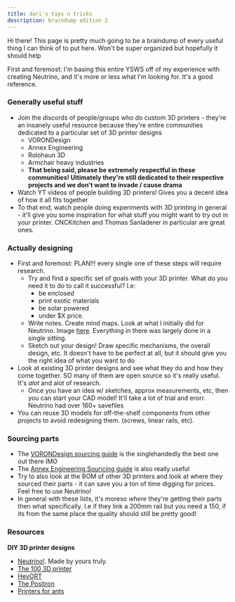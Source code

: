 ```yaml
---
title: dari's tips n tricks
description: braindump edition 2
---
```


Hi there! This page is pretty much going to be a braindump of every useful thing I can think of to put here. Won't be super organized but hopefully it should help

First and foremost: I'm basing this entire YSWS off of my experience with creating Neutrino, and it's more or less what I'm looking for. It's a good reference.

### Generally useful stuff
- Join the discords of people/groups who do custom 3D printers - they're an insanely useful resource because they're entire communities dedicated to a particular set of 3D printer designs
    - VORONDesign
    - Annex Engineering
    - Rolohaun 3D
    - Armchair heavy industries
    - **That being said, please be extremely respectful in these communities! Ultimately they're still dedicated to their respective projects and we don't want to invade / cause drama**
- Watch YT videos of people building 3D printers! Gives you a decent idea of how it all fits together
- To that end, watch people doing experiments with 3D printing in general - it'll give you some inspiration for what stuff you might want to try out in your printer. CNCKitchen and Thomas Sanladerer in particular are great ones.


### Actually designing
- First and foremost: PLAN!!! every single one of these steps will require research.
    - Try and find a specific set of goals with your 3D printer. What do you need it to do to call it successful? I.e:
        - be enclosed
        - print exotic materials
        - be solar powered
        - under $X price.
    - Write notes. Create mind maps. Look at what I initially did for Neutrino. Image [here](https://theopenary.com/images/neutrino/neutrinomaphr.png). Everything in there was largely done in a single sitting.
    - Sketch out your design! Draw specific mechanisms, the overall design, etc. It doesn't have to be perfect at all, but it should give you the right idea of what you want to do
- Look at existing 3D printer designs and see what they do and how they come together. SO many of them are open source so it's really useful. It's *alot* and alot of research.
    - Once you have an idea w/ sketches, approx measurements, etc, then you can start your CAD model! It'll take a lot of trial and erorr. Neutrino had over 160+ savefiles
- You can reuse 3D models for off-the-shelf components from other projects to avoid redesigning them. (screws, linear rails,  etc).

### Sourcing parts

- The [VORONDesign sourcing guide](https://vorondesign.com/sourcing_guide) is the singlehandedly the best one out there IMO
- The [Annex Engineering Souricing guide](https://docs.google.com/spreadsheets/d/1O3eyVuQ6M4F03MJSDs4Z71_XyNjXL5HFTZr1jsaAtRc/edit?gid=130421369#gid=130421369) is also really useful
- Try to also look at the BOM of other 3D printers and look at where they sourced their parts - it can save you a ton of time digging for prices. Feel free to use Neutrino!
- In general with these lists, it's moreso *where* they're getting their parts then what specifically. I.e if they link a 200mm rail but you need a 150, if its from the same place the quality should still be pretty good!

### Resources

**DIY 3D printer designs**
- [Neutrino!](https://theopenary.com/neutrino). Made by yours truly.
- [The 100 3D printer](https://github.com/MSzturc/the100)
- [HevORT](https://hevort.com/)
- [The Positron](https://www.positron3d.com/)
- [Printers for ants](https://3dprintersforants.com/)